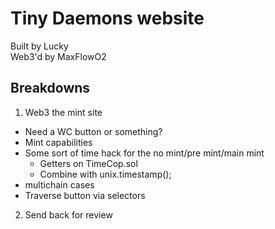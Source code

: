 # Tiny Daemons website
Built by Lucky<br>
Web3'd by MaxFlowO2<br>
## Breakdowns
1. Web3 the mint site
  * Need a WC button or something?
  * Mint capabilities
  * Some sort of time hack for the no mint/pre mint/main mint
    * Getters on TimeCop.sol
    * Combine with unix.timestamp();
  * multichain cases
  * Traverse button via selectors
2. Send back for review
